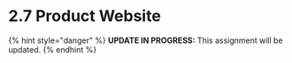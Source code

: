 # 2.7 Product Website

{% hint style="danger" %}
**UPDATE IN PROGRESS:** This assignment will be updated.
{% endhint %}



